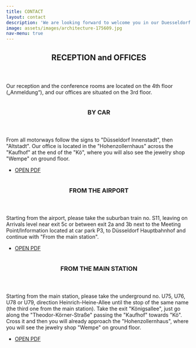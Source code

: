 ```yaml
---
title: CONTACT
layout: contact
description: 'We are looking forward to welcome you in our Duesseldorf office.'
image: assets/images/architecture-175609.jpg
nav-menu: true
---
```


<!-- Main -->
<div id="main">

<!-- One -->
<section id="one">
	<div class="inner">
		<header class="major">
			<h2>RECEPTION and OFFICES</h2>
		</header>
		<p> Our reception and the conference rooms are located on the 4th floor („Anmeldung“), and our offices are situated on the 3rd floor.</p>
	</div>
</section>

<!-- Two -->
<section id="two" class="spotlights">
	<section>
		<a href="about.html" class="image">
			<img src="{% link assets/images/DSCN3053.JPG %}" alt="" data-position="center center" />
		</a>
		<div class="content">
			<div class="inner">
				<header class="major">
					<h3>BY CAR</h3>
				</header>
				<p>From all motorways follow the signs to "Düsseldorf Innenstadt", then "Altstadt". Our office is located in the "Hohenzollernhaus" across the "Kaufhof" at the end of the "Kö", where you will also see the jewelry shop "Wempe" on ground floor.</p>
				<ul class="actions">
					<li><a href="KAP1_directions.pdf" target="_blank" class="button">OPEN PDF</a></li>
				</ul>
			</div>
		</div>
	</section>
	<section>
		<a href="about.html" class="image">
			<img src="{% link assets/images/Kö14.jpg %}" alt="" data-position="top center" />
		</a>
		<div class="content">
			<div class="inner">
				<header class="major">
					<h3>FROM THE AIRPORT</h3>
				</header>
				<p>Starting from the airport, please take the suburban train no. S11, leaving on Arrivals level near exit 5c or between exit 2a and 3b next to the Meeting Point/Information located at car park P3, to Düsseldorf Hauptbahnhof and continue with "From the main station".</p>
				<ul class="actions">
					<li><a href="KAP1_directions.pdf" target="_blank" class="button">OPEN PDF</a></li>
				</ul>
			</div>
		</div>
	</section>
	<section>
		<a href="about.html" class="image">
			<img src="{% link assets/images/IMG_2769.jpg %}" alt="" data-position="25% 25%" />
		</a>
		<div class="content">
			<div class="inner">
				<header class="major">
					<h3>FROM THE MAIN STATION</h3>
				</header>
				<p>Starting from the main station, please take the underground no. U75, U76, U78 or U79, direction Heinrich-Heine-Allee until the stop of the same name (the third one from the main station). Take the exit "Königsallee", just go along the "Theodor-Körner-Straße" passing the "Kaufhof" towards "Kö". Cross it and then you will already approach the "Hohenzollernhaus", where you will see the jewelry shop "Wempe" on ground floor.</p>
				<ul class="actions">
					<li><a href="KAP1_directions.pdf" target="_blank" class="button">OPEN PDF</a></li>
				</ul>
			</div>
		</div>
	</section>
</section>

</div>
